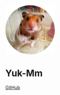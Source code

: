 <img src="_coverpage.assets/20200624035041.81eb65dfb71e7dd66b560f4c515019c6.webp" style="zoom:15%;" />

# Yuk-Mm

[GitHub](https://github.com/yukmingyu/yukmingyu.github.io)

